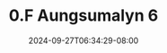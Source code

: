 --- 
title: "0.F Aungsumalyn 6"
description: "nonton bokeh 0.F Aungsumalyn 6 yandex   baru"
date: 2024-09-27T06:34:29-08:00
file_code: "e6w8kx65iohk"
draft: false
cover: "scbf108pksk4ctjz.jpg"
tags: ["Aungsumalyn", "bokep-indo", "bokep-viral", "bokep-ig"]
length: 93
fld_id: "1483184"
foldername: "Aungsumalyn"
categories: ["Aungsumalyn"]
views: 31
---